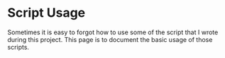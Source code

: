 # Script Usage
Sometimes it is easy to forgot how to use some of the script that I wrote during this project. This page is to document the basic usage of those scripts.
